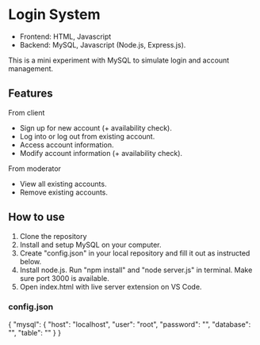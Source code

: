 # Login System

- Frontend: HTML, Javascript
- Backend: MySQL, Javascript (Node.js, Express.js). 

This is a mini experiment with MySQL to simulate login and account management.

## Features

From client
- Sign up for new account (+ availability check).
- Log into or log out from existing account.
- Access account information.
- Modify account information (+ availability check).

From moderator
- View all existing accounts.
- Remove existing accounts.

## How to use

1. Clone the repository
2. Install and setup MySQL on your computer.
3. Create "config.json" in your local repository and fill it out as instructed below.
4. Install node.js. Run "npm install" and "node server.js" in terminal. Make sure port 3000 is available.
5. Open index.html with live server extension on VS Code.

### config.json

{ 
  "mysql": { 
    "host": "localhost", 
    "user": "root", 
    "password": "", 
    "database": "", 
    "table": "" 
  } 
} 








    
